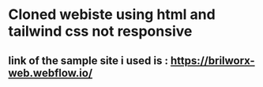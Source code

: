 # Cloned webiste using html and tailwind css not responsive

## link of the sample site i used is : https://brilworx-web.webflow.io/